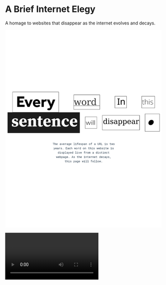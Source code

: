 # A Brief Internet Elegy

A homage to websites that disappear as the internet evolves and decays.

![A screenshot of the website](screenshot.jpg "Screenshot")

![A video of the website loading](elegy.mp4 "Video")

